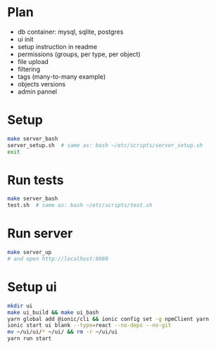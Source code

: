 # Plan
- db container: mysql, sqlite, postgres
- ui init
- setup instruction in readme
- permissions (groups, per type, per object)
- file upload
- filtering
- tags (many-to-many example)
- objects versions
- admin pannel

# Setup
```bash
make server_bash
server_setup.sh  # same as: bash ~/etc/scripts/server_setup.sh
exit
```

# Run tests
```bash
make server_bash
test.sh  # same as: bash ~/etc/scripts/test.sh
```

# Run server
```bash
make server_up
# and open http://localhost:8080
```

# Setup ui
```bash
mkdir ui
make ui_build && make ui_bash
yarn global add @ionic/cli && ionic config set -g npmClient yarn
ionic start ui blank --type=react --no-deps --no-git
mv ~/ui/ui/* ~/ui/ && rm -r ~/ui/ui
yarn run start
```

